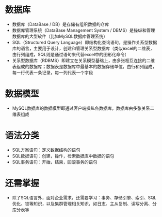 # 数据库
- 数据库（DataBase / DB）是存储有组织数据的仓库
- 数据库管理系统（DataBase Management System / DBMS）是操纵和管理数据库的大型软件（比如MySQL数据库管理系统）
- SQL（Structured Query Language）即结构化查询语句，是操作关系型数据库的语言，主要用于设计，创建和管理关系型数据库（类似excel的二维表，由行列组成，SQL则是通过语句来代替excel中的图形化命令）
- 关系型数据库（RDBMS）即建立在关系模型基础上，由多张相互连接的二维表组成的数据库；数据表是数据库中最基本的数据存储单位，由行和列组成，每一行代表一条记录，每一列代表一个字段
# 数据模型
- MySQL数据库的数据模型即通过客户端操纵各数据库，数据库由多张关系二维表组成
# 语法分类
- SQL方案语句：定义数据结构的语句
- SQL数据语句：创建，操作，检索数据库中数据的语句
- SQL事务语句：开始，结束，回滚事务的语句
# 还需掌握
- 除了SQL语言外，面对企业需求，还需要学习：事务、存储引擎、索引、SQL优化、锁等知识，以及集群管理相关知识，如日志、主从复制、读写分离、分库分表等